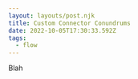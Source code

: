 ```yaml
---
layout: layouts/post.njk
title: Custom Connector Conundrums
date: 2022-10-05T17:30:33.592Z
tags:
  - flow
---
```

B﻿lah